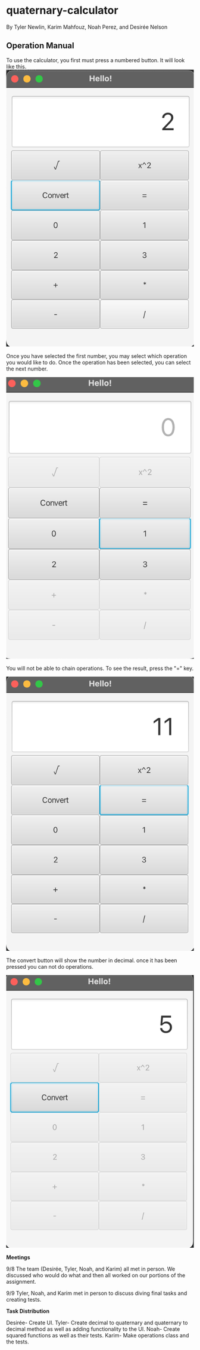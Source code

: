 # quaternary-calculator
By Tyler Newlin, Karim Mahfouz, Noah Perez, and Desirée Nelson

## Operation Manual
To use the calculator, you first must press a numbered button. It will look like this.
![](screenshots/info1.png)

Once you have selected the first number, you may select which operation you would like to do. Once the operation has been selected, you can select the next number.

![](screenshots/info2.png)

You will not be able to chain operations. To see the result, press the "=" key. 

![](screenshots/info3.png)

The convert button will show the number in decimal. once it has been pressed you can not do operations. 

![](screenshots/info4.png)

**Meetings**

9/8
The team (Desirée, Tyler, Noah, and Karim) all met in person. We discussed who would do what and then all worked on our portions of the assignment.

9/9
Tyler, Noah, and Karim met in person to discuss diving final tasks and creating tests.

**Task Distribution**

Desirée- Create UI.
Tyler- Create decimal to quaternary and quaternary to decimal method as well as adding functionality to the UI.
Noah- Create squared functions as well as their tests.
Karim- Make operations class and the tests. 

